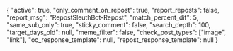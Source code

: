 {
  "active": true,
  "only_comment_on_repost": true,
  "report_reposts": false,
  "report_msg": "RepostSleuthBot-Repost",
  "match_percent_dif": 5,
  "same_sub_only": true,
  "sticky_comment": false,
  "search_depth": 100,
  "target_days_old": null,
  "meme_filter": false,
  "check_post_types": ["image", "link"],
  "oc_response_template": null,
  "repost_response_template": null
}